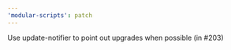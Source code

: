 ```yaml
---
'modular-scripts': patch
---
```


Use update-notifier to point out upgrades when possible (in #203)
